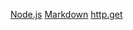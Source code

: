 [Node.js](https://nodejs.org/)
[Markdown](https://es.wikipedia.org/wiki/Markdown)
[http.get](https://www.lego.com/notfound)
